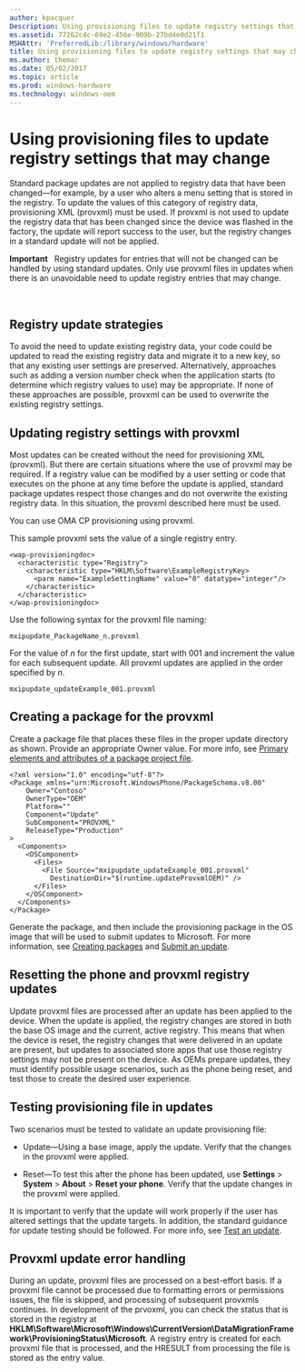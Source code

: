 ```yaml
---
author: kpacquer
Description: Using provisioning files to update registry settings that may change
ms.assetid: 77262c4c-69e2-456e-909b-27bd4e0d21f1
MSHAttr: 'PreferredLib:/library/windows/hardware'
title: Using provisioning files to update registry settings that may change
ms.author: themar
ms.date: 05/02/2017
ms.topic: article
ms.prod: windows-hardware
ms.technology: windows-oem
---
```


# Using provisioning files to update registry settings that may change


Standard package updates are not applied to registry data that have been changed—for example, by a user who alters a menu setting that is stored in the registry. To update the values of this category of registry data, provisioning XML (provxml) must be used. If provxml is not used to update the registry data that has been changed since the device was flashed in the factory, the update will report success to the user, but the registry changes in a standard update will not be applied.

**Important**  
Registry updates for entries that will not be changed can be handled by using standard updates. Only use provxml files in updates when there is an unavoidable need to update registry entries that may change.

 

## <span id="AvoidingTheNeed"></span><span id="avoidingtheneed"></span><span id="AVOIDINGTHENEED"></span>Registry update strategies


To avoid the need to update existing registry data, your code could be updated to read the existing registry data and migrate it to a new key, so that any existing user settings are preserved. Alternatively, approaches such as adding a version number check when the application starts (to determine which registry values to use) may be appropriate. If none of these approaches are possible, provxml can be used to overwrite the existing registry settings.

## <span id="Updating_registry_settings_with_provxml"></span><span id="updating_registry_settings_with_provxml"></span><span id="UPDATING_REGISTRY_SETTINGS_WITH_PROVXML"></span>Updating registry settings with provxml


Most updates can be created without the need for provisioning XML (provxml). But there are certain situations where the use of provxml may be required. If a registry value can be modified by a user setting or code that executes on the phone at any time before the update is applied, standard package updates respect those changes and do not overwrite the existing registry data. In this situation, the provxml described here must be used.

You can use OMA CP provisioning using provxml.

This sample provxml sets the value of a single registry entry.

``` syntax
<wap-provisioningdoc>
  <characteristic type="Registry">
    <characteristic type="HKLM\Software\ExampleRegistryKey>
      <parm name="ExampleSettingName" value="0" datatype="integer"/>
    </characteristic>
  </characteristic>
</wap-provisioningdoc>
```

Use the following syntax for the provxml file naming:

``` syntax
mxipupdate_PackageName_n.provxml
```

For the value of *n* for the first update, start with 001 and increment the value for each subsequent update. All provxml updates are applied in the order specified by *n*.

``` syntax
mxipupdate_updateExample_001.provxml
```

## <span id="Creating_a_package_for_the_provxml"></span><span id="creating_a_package_for_the_provxml"></span><span id="CREATING_A_PACKAGE_FOR_THE_PROVXML"></span>Creating a package for the provxml


Create a package file that places these files in the proper update directory as shown. Provide an appropriate Owner value. For more info, see [Primary elements and attributes of a package project file](https://msdn.microsoft.com/library/dn756796).

``` syntax
<?xml version="1.0" encoding="utf-8"?>
<Package xmlns="urn:Microsoft.WindowsPhone/PackageSchema.v8.00"
    Owner="Contoso"
    OwnerType="OEM"
    Platform="" 
    Component="Update"
    SubComponent="PROVXML"
    ReleaseType="Production"
>
  <Components>
    <OSComponent>
      <Files>
        <File Source="mxipupdate_updateExample_001.provxml" 
          DestinationDir="$(runtime.updateProvxmlOEM)" />
      </Files>
    </OSComponent>
  </Components>
</Package>
```

Generate the package, and then include the provisioning package in the OS image that will be used to submit updates to Microsoft. For more information, see [Creating packages](https://msdn.microsoft.com/library/dn756642) and [Submit an update](submit-an-update.md).

## <span id="Resetting_the_phone_and_provxml_registry_updates"></span><span id="resetting_the_phone_and_provxml_registry_updates"></span><span id="RESETTING_THE_PHONE_AND_PROVXML_REGISTRY_UPDATES"></span>Resetting the phone and provxml registry updates


Update provxml files are processed after an update has been applied to the device. When the update is applied, the registry changes are stored in both the base OS image and the current, active registry. This means that when the device is reset, the registry changes that were delivered in an update are present, but updates to associated store apps that use those registry settings may not be present on the device. As OEMs prepare updates, they must identify possible usage scenarios, such as the phone being reset, and test those to create the desired user experience.

## <span id="Testing_provisioning_file_in_updates"></span><span id="testing_provisioning_file_in_updates"></span><span id="TESTING_PROVISIONING_FILE_IN_UPDATES"></span>Testing provisioning file in updates


Two scenarios must be tested to validate an update provisioning file:

-   Update—Using a base image, apply the update. Verify that the changes in the provxml were applied.

-   Reset—To test this after the phone has been updated, use **Settings** &gt; **System** &gt; **About** &gt; **Reset your phone**. Verify that the update changes in the provxml were applied.

It is important to verify that the update will work properly if the user has altered settings that the update targets. In addition, the standard guidance for update testing should be followed. For more info, see [Test an update](test-an-update.md).

## <span id="Provxml_update_error_handling"></span><span id="provxml_update_error_handling"></span><span id="PROVXML_UPDATE_ERROR_HANDLING"></span>Provxml update error handling


During an update, provxml files are processed on a best-effort basis. If a provxml file cannot be processed due to formatting errors or permissions issues, the file is skipped, and processing of subsequent provxmls continues. In development of the prvoxml, you can check the status that is stored in the registry at **HKLM\\Software\\Microsoft\\Windows\\CurrentVersion\\DataMigrationFramework\\ProvisioningStatus\\Microsoft**. A registry entry is created for each provxml file that is processed, and the HRESULT from processing the file is stored as the entry value.

 

 





